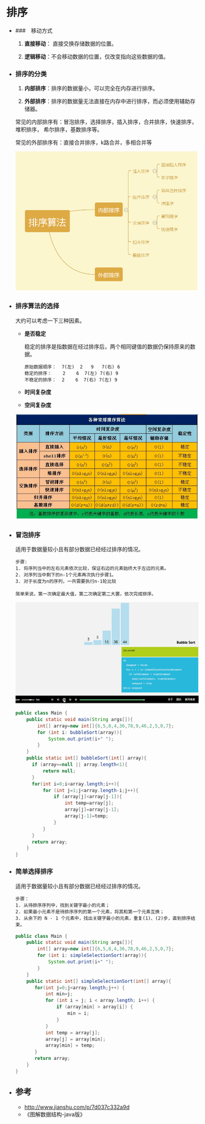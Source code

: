 # 排序

- ###　移动方式

  1. **直接移动**： 直接交换存储数据的位置。
  
  2. **逻辑移动**：不会移动数据的位置，仅改变指向这些数据的值。

- ### 排序的分类

  1. **内部排序**：排序的数据量小，可以完全在内存进行排序。
  
  2. **外部排序**：排序的数据量无法直接在内存中进行排序，而必须使用辅助存储器。

  常见的内部排序有：冒泡排序，选择排序，插入排序，合并排序，快速排序，堆积排序，
  希尔排序，基数排序等。
  
  常见的外部排序有：直接合并排序，k路合并，多相合并等
  
  ![二叉树](../pics/data/数据结构_22.png)
  
- ### 排序算法的选择
  大约可以考虑一下三种因素。
  - **是否稳定**

    稳定的排序是指数据在经过排序后，两个相同键值的数据仍保持原来的数据。

    ```
    原始数据顺序：  7(左)  2   9   7(右) 6
    稳定的排序：    2    6  7(左) 7(右) 9
    不稳定的排序：  2    6  7(右) 7(左) 9
    ```
    
  - **时间复杂度**

  - **空间复杂度**
  
  ![二叉树](../pics/data/数据结构_23.png)
  
- ### 冒泡排序

  适用于数据量较小且有部分数据已经经过排序的情况。

  ```
  步骤:
  1. 将序列当中的左右元素依次比较，保证右边的元素始终大于左边的元素。
  2. 对序列当中剩下的n-1个元素再次执行步骤1。
  3. 对于长度为n的序列，一共需要执行n-1轮比较
  
  简单来说，第一次确定最大值，第二次确定第二大置，依次完成排序。
  ```
  
  ![二叉树](../pics/data/数据结构_24.gif)
  
  ```java
  public class Main {
      public static void main(String args[]){
          int[] array=new int[]{6,5,8,4,36,78,9,46,2,5,0,7};
          for (int i: bubbleSort(array)){
              System.out.print(i+" ");
          }
      }
      public static int[] bubbleSort(int[] array){
        if (array==null || array.length<1){
            return null;
        }
        for(int i=0;i<array.length;i++){
            for (int j=1;j<array.length-i;j++){
                if (array[j]<array[j-1]){
                    int temp=array[j];
                    array[j]=array[j-1];
                    array[j-1]=temp;
                }
            }
        }
        return array;
      }
  }
  ```

- ### 简单选择排序 

  适用于数据量较小且有部分数据已经经过排序的情况。
 
  ```
  步骤：
  1. 从待排序序列中，找到关键字最小的元素；
  2. 如果最小元素不是待排序序列的第一个元素，将其和第一个元素互换；
  3. 从余下的 N - 1 个元素中，找出关键字最小的元素，重复(1)、(2)步，直到排序结束。
  ```
  
  ```java
  public class Main {
      public static void main(String args[]){
          int[] array=new int[]{6,5,8,4,36,78,9,46,2,5,0,7};
          for (int i: simpleSelectionSort(array)){
              System.out.print(i+" ");
          }
      }
      public static int[] simpleSelectionSort(int[] array){
         for(int j=0;j<array.length;j++) {
             int min=j;
             for (int i = j; i < array.length; i++) {
                 if (array[min] > array[i]) {
                     min = i;
                 }
             }
             int temp = array[j];
             array[j] = array[min];
             array[min] = temp;
         }
         return array;
      }
  }
  ```

- ## 参考
  - http://www.jianshu.com/p/7d037c332a9d
  - 《图解数据结构-java版》